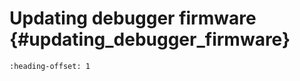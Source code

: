 # Updating debugger firmware {#updating_debugger_firmware}


```{include} ../topics/updating_mcu-link_firmware.md
:heading-offset: 1
```

